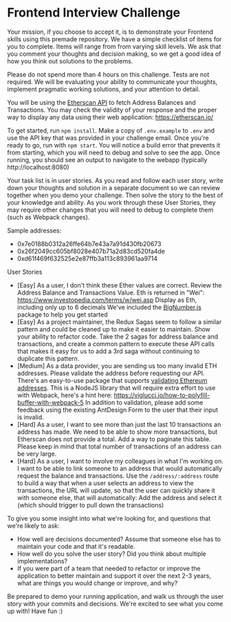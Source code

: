 # Frontend Interview Challenge

Your mission, if you choose to accept it, is to demonstrate your Frontend skills using this premade repository.
We have a simple checklist of items for you to complete.
Items will range from from varying skill levels.
We ask that you comment your thoughts and decision making, so we get a good idea of how you think out solutions to the problems.

Please do not spend more than 4 hours on this challenge. Tests are not required. We will be evaluating your ability to communicate your thoughts, implement pragmatic working solutions, and your attention to detail. 

You will be using the [Etherscan API](https://docs.etherscan.io/api-endpoints/accounts) to fetch Address Balances and Transactions.
You may check the validity of your response and the proper way to display any data using their web application: https://etherscan.io/

To get started, run `npm install`.
Make a copy of `.env.example` to `.env` and use the API key that was provided in your challenge email.
Once you're ready to go, run with `npm start`.
You will notice a build error that prevents it from starting, which you will need to debug and solve to see the app.
Once running, you should see an output to navigate to the webapp (typically http://localhost:8080)

Your task list is in user stories.
As you read and follow each user story, write down your thoughts and solution in a separate document so we can review together when you demo your challenge. Then solve the story to the best of your knowledge and ability.
As you work through these User Stories, they may require other changes that you will need to debug to complete them (such as Webpack changes).

Sample addresses:

- 0x7e0188b0312a26ffe64b7e43a7a91d430fb20673
- 0x26f2049cc605bf8028e407b71a2d83cd520fa4de
- 0xd61f469f632525e2e87ffb3a113c893961aa9714

User Stories

- [Easy] As a user, I don't think these Ether values are correct.
  Review the Address Balance and Transactions Value.
  Eth is returned in "Wei": https://www.investopedia.com/terms/w/wei.asp
  Display as Eth, including only up to 6 decimals
  We've included the [BigNumber.js](https://github.com/MikeMcl/bignumber.js) package to help you get started
- [Easy] As a project maintainer, the Redux Sagas seem to follow a similar pattern and could be cleaned up to make it easier to maintain.
  Show your ability to refactor code.
  Take the 2 sagas for address balance and transactions, and create a common pattern to execute these API calls that makes it easy for us to add a 3rd saga without continuing to duplicate this pattern.
- [Medium] As a data provider, you are sending us too many invalid ETH addresses. Please validate the address before requesting our API.
  There's an easy-to-use package that supports [validating Ethereum addresses](https://www.npmjs.com/package/multicoin-address-validator). This is a NodeJS library that will require extra effort to use with Webpack, here's a hint here: https://viglucci.io/how-to-polyfill-buffer-with-webpack-5
  In addition to validation, please add some feedback using the existing AntDesign Form to the user that their input is invalid.
- [Hard] As a user, I want to see more than just the last 10 transactions an address has made.
  We need to be able to show more transactions, but Etherscan does not provide a total.
  Add a way to paginate this table.
  Please keep in mind that total number of transactions of an address can be very large.
- [Hard] As a user, I want to involve my colleagues in what I'm working on. I want to be able to link someone to an address that would automatically request the balance and transactions.
  Use the `/address/:address` route to build a way that when a user selects an address to view the transactions, the URL will update, so that the user can quickly share it with someone else, that will automatically: Add the address and select it (which should trigger to pull down the transactions)

To give you some insight into what we're looking for, and questions that we're likely to ask:

- How well are decisions documented? Assume that someone else has to maintain your code and that it's readable.
- How well do you solve the user story? Did you think about multiple implementations?
- If you were part of a team that needed to refactor or improve the application to better maintain and support it over the next 2-3 years, what are things you would change or improve, and why?

Be prepared to demo your running application, and walk us through the user story with your commits and decisions. We're excited to see what you come up with! Have fun :)
